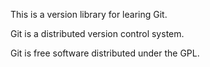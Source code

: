 This is a version library for learing Git.

Git is a distributed version control system.

Git is free software distributed under the GPL.
